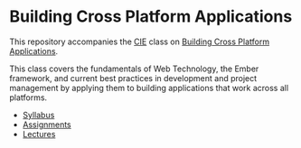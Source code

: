 Building Cross Platform Applications
====================================

This repository accompanies the [CIE](http://cie.uchicago.edu/) class on
[Building Cross Platform Applications](https://docs.google.com/document/d/1SEcE7M-a-Vl8ND_5Em_TFsZOwzSnBJWYCne_XsFNMl8/edit).

This class covers the fundamentals of Web Technology, the Ember framework,
and current best practices in development and project management by applying
them to building applications that work across all platforms.

- [Syllabus](https://docs.google.com/document/d/1SEcE7M-a-Vl8ND_5Em_TFsZOwzSnBJWYCne_XsFNMl8)
- [Assignments](./assignments)
- [Lectures](./classes)